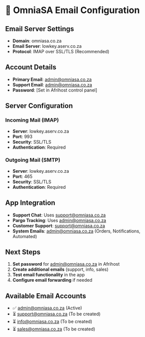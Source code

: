 # 📧 OmniaSA Email Configuration

## Email Server Settings
- **Domain**: omniasa.co.za
- **Email Server**: lowkey.aserv.co.za
- **Protocol**: IMAP over SSL/TLS (Recommended)

## Account Details
- **Primary Email**: admin@omniasa.co.za
- **Support Email**: admin@omniasa.co.za
- **Password**: [Set in Afrihost control panel]

## Server Configuration
### Incoming Mail (IMAP)
- **Server**: lowkey.aserv.co.za
- **Port**: 993
- **Security**: SSL/TLS
- **Authentication**: Required

### Outgoing Mail (SMTP)
- **Server**: lowkey.aserv.co.za
- **Port**: 465
- **Security**: SSL/TLS
- **Authentication**: Required

## App Integration
- **Support Chat**: Uses support@omniasa.co.za
- **Pargo Tracking**: Uses admin@omniasa.co.za
- **Customer Support**: support@omniasa.co.za
- **System Emails**: admin@omniasa.co.za (Orders, Notifications, Automated)

## Next Steps
1. **Set password** for admin@omniasa.co.za in Afrihost
2. **Create additional emails** (support, info, sales)
3. **Test email functionality** in the app
4. **Configure email forwarding** if needed

## Available Email Accounts
- ✅ admin@omniasa.co.za (Active)
- ⏳ support@omniasa.co.za (To be created)
- ⏳ info@omniasa.co.za (To be created)
- ⏳ sales@omniasa.co.za (To be created)
